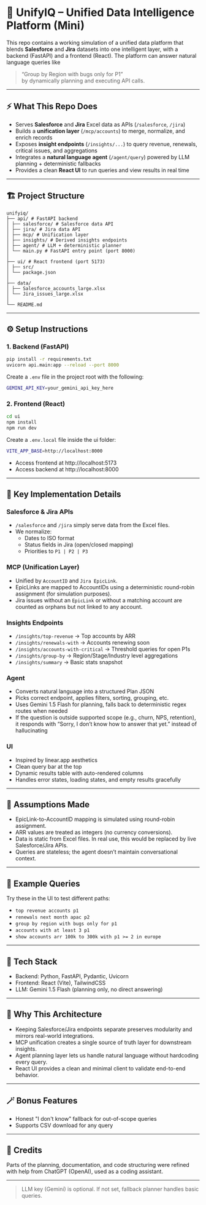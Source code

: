 # 🧠 UnifyIQ – Unified Data Intelligence Platform (Mini)

This repo contains a working simulation of a unified data platform that blends **Salesforce** and **Jira** datasets into one intelligent layer, with a backend (FastAPI) and a frontend (React). The platform can answer natural language queries like  
> “Group by Region with bugs only for P1”  
by dynamically planning and executing API calls.

---

## ⚡ What This Repo Does

- Serves **Salesforce** and **Jira** Excel data as APIs (`/salesforce`, `/jira`)  
- Builds a **unification layer** (`/mcp/accounts`) to merge, normalize, and enrich records  
- Exposes **insight endpoints** (`/insights/...`) to query revenue, renewals, critical issues, and aggregations  
- Integrates a **natural language agent** (`/agent/query`) powered by LLM planning + deterministic fallbacks  
- Provides a clean **React UI** to run queries and view results in real time

---

## 🏗️ Project Structure

```
unifyiq/
├── api/ # FastAPI backend
│ ├── salesforce/ # Salesforce data API
│ ├── jira/ # Jira data API
│ ├── mcp/ # Unification layer
│ ├── insights/ # Derived insights endpoints
│ ├── agent/ # LLM + deterministic planner
│ └── main.py # FastAPI entry point (port 8000)
│
├── ui/ # React frontend (port 5173)
│ ├── src/
│ └── package.json
│
├── data/
│ ├── Salesforce_accounts_large.xlsx
│ └── Jira_issues_large.xlsx
│
└── README.md
```


---

## ⚙️ Setup Instructions

### 1. Backend (FastAPI)

```bash
pip install -r requirements.txt
uvicorn api.main:app --reload --port 8000
```
Create a `.env` file in the project root with the following:
```bash
GEMINI_API_KEY=your_gemini_api_key_here
```

### 2. Frontend (React)
```bash
cd ui
npm install
npm run dev
```
Create a `.env.local` file inside the ui folder:
```bash
VITE_APP_BASE=http://localhost:8000
```

- Access frontend at http://localhost:5173
- Access backend at http://localhost:8000

--- 

## 🧠 Key Implementation Details

### Salesforce & Jira APIs
- `/salesforce` and `/jira` simply serve data from the Excel files.
- We normalize:
    - Dates to ISO format
    - Status fields in Jira (open/closed mapping)
    - Priorities to `P1 | P2 | P3`

### MCP (Unification Layer)
- Unified by `AccountID` and `Jira EpicLink`.
- EpicLinks are mapped to AccountIDs using a deterministic round-robin assignment (for simulation purposes).
- Jira issues without an `EpicLink` or without a matching account are counted as orphans but not linked to any account.

### Insights Endpoints
- `/insights/top-revenue` → Top accounts by ARR
- `/insights/renewals-with` → Accounts renewing soon
- `/insights/accounts-with-critical` → Threshold queries for open P1s
- `/insights/group-by` → Region/Stage/Industry level aggregations
- `/insights/summary` → Basic stats snapshot

### Agent
- Converts natural language into a structured Plan JSON
- Picks correct endpoint, applies filters, sorting, grouping, etc.
- Uses Gemini 1.5 Flash for planning, falls back to deterministic regex routes when needed
- If the question is outside supported scope (e.g., churn, NPS, retention), it responds with “Sorry, I don’t know how to answer that yet.” instead of hallucinating

### UI
- Inspired by linear.app aesthetics
- Clean query bar at the top
- Dynamic results table with auto-rendered columns
- Handles error states, loading states, and empty results gracefully

---

## 📝 Assumptions Made
- EpicLink-to-AccountID mapping is simulated using round-robin assignment.
- ARR values are treated as integers (no currency conversions).
- Data is static from Excel files. In real use, this would be replaced by live Salesforce/Jira APIs.
- Queries are stateless; the agent doesn’t maintain conversational context.

---

## 🚀 Example Queries
Try these in the UI to test different paths:
- `top revenue accounts p1`
- `renewals next month apac p2`
- `group by region with bugs only for p1`
- `accounts with at least 3 p1`
- `show accounts arr 100k to 300k with p1 >= 2 in europe`

---

## 🧪 Tech Stack
- Backend: Python, FastAPI, Pydantic, Uvicorn
- Frontend: React (Vite), TailwindCSS
- LLM: Gemini 1.5 Flash (planning only, no direct answering)
---

## 💭 Why This Architecture
- Keeping Salesforce/Jira endpoints separate preserves modularity and mirrors real-world integrations.
- MCP unification creates a single source of truth layer for downstream insights.
- Agent planning layer lets us handle natural language without hardcoding every query.
- React UI provides a clean and minimal client to validate end-to-end behavior.

---

## 🪄 Bonus Features
- Honest "I don't know" fallback for out-of-scope queries
- Supports CSV download for any query
---

## 🙌 Credits

Parts of the planning, documentation, and code structuring were refined with help from ChatGPT (OpenAI), used as a coding assistant.

--- 


> LLM key (Gemini) is optional. If not set, fallback planner handles basic queries.
